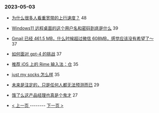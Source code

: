 ### 2023-05-03 
- [为什么很多人看重宽带的上行速度？](https://www.v2ex.com/t/936960) 48
- [Windows11 远程桌面的这个用户名和密码到底是什么](https://www.v2ex.com/t/936942) 39
- [Gmail 已经 461.5 MB，什么时候超过微信 608MB，感觉应该没有希望了～](https://www.v2ex.com/t/936978) 37
- [如何面对 gpt-4 的挑战](https://www.v2ex.com/t/936923) 37
- [推荐 iOS 上的 Rime 输入法：仓](https://www.v2ex.com/t/936966) 35
- [just my socks 怎么样](https://www.v2ex.com/t/936967) 35
- [未来是注定的，只是任何人都无法预测而已](https://www.v2ex.com/t/937007) 29
- [饿了么这产品经理也真是个鬼才](https://www.v2ex.com/t/936990) 27 

- [ < 上一页 ](https://github.com/able8/v2ex-hot-record/blob/master/2023-05-02.md) -------- [ 下一页 > ](https://github.com/able8/v2ex-hot-record/blob/master/2023-05-04.md)